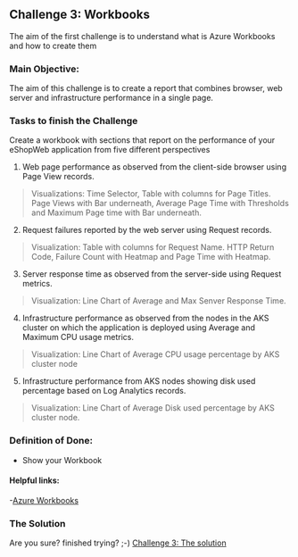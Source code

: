 ## Challenge 3:  Workbooks

The aim of the first challenge is to understand what is Azure Workbooks and how to create them

### Main Objective:
The aim of this challenge is to create a report that combines browser, web server and infrastructure performance in a single page. 

### Tasks to finish the Challenge
Create a workbook with sections that report on the performance of your eShopWeb application from five different perspectives

1. Web page performance as observed from the client-side browser using Page View records.
>Visualizations: Time Selector, Table with columns for Page Titles. Page Views with Bar underneath, Average Page Time with Thresholds and Maximum Page time with Bar underneath.

2. Request failures reported by the web server using Request records.
>Visualization: Table with columns for Request Name. HTTP Return Code, Failure Count with Heatmap and Page Time with Heatmap.

3. Server response time as observed from the server-side using Request metrics.
>Visualization: Line Chart of Average and Max Senver Response Time.

4. Infrastructure performance as observed from the nodes in the AKS cluster on which the application is deployed using Average and Maximum CPU usage metrics.
>Visualization: Line Chart of Average CPU usage percentage by AKS cluster node

5. Infrastructure performance from AKS nodes showing disk used percentage based on Log Analytics records.
>Visualization: Line Chart of Average Disk used percentage by AKS cluster node.

### Definition of Done:
- Show your Workbook

#### Helpful links:
-[Azure Workbooks](https://docs.microsoft.com/en-us/azure/azure-monitor/app/usage-workbooks)


### The Solution

Are you sure? finished trying? ;-) 
[Challenge 3: The solution](solution3.md)
